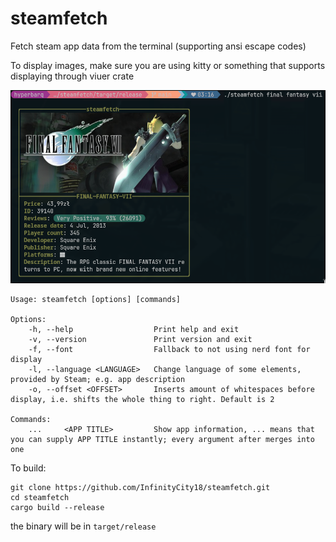 # steamfetch
Fetch steam app data from the terminal (supporting ansi escape codes)

To display images, make sure you are using kitty or something that supports displaying through viuer crate

![Preview image of steamfetch](/preview.png)

```
Usage: steamfetch [options] [commands]

Options:
    -h, --help                  Print help and exit
    -v, --version               Print version and exit
    -f, --font                  Fallback to not using nerd font for display
    -l, --language <LANGUAGE>   Change language of some elements, provided by Steam; e.g. app description
    -o, --offset <OFFSET>       Inserts amount of whitespaces before display, i.e. shifts the whole thing to right. Default is 2

Commands:
    ...     <APP TITLE>         Show app information, ... means that you can supply APP TITLE instantly; every argument after merges into one
```

To build:
```
git clone https://github.com/InfinityCity18/steamfetch.git
cd steamfetch
cargo build --release
```
the binary will be in `target/release`
